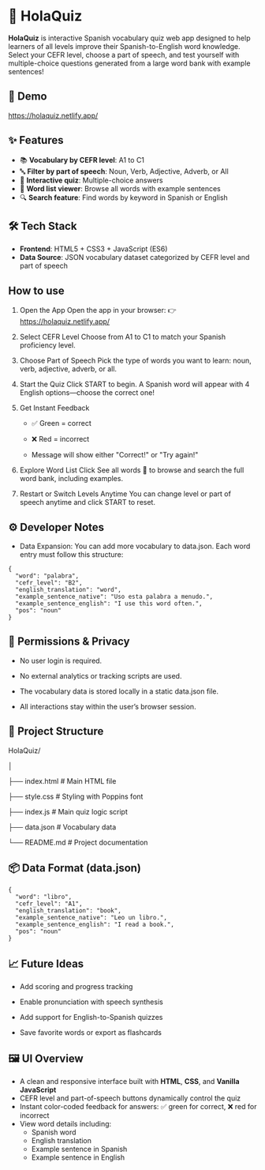 # 💃 HolaQuiz

**HolaQuiz** is interactive Spanish vocabulary quiz web app designed to help learners of all levels improve their Spanish-to-English word knowledge. Select your CEFR level, choose a part of speech, and test yourself with multiple-choice questions generated from a large word bank with example sentences!

## 🧠 Demo

<https://holaquiz.netlify.app/>

## ✨ Features

- 📚 **Vocabulary by CEFR level**: A1 to C1
- 🔤 **Filter by part of speech**: Noun, Verb, Adjective, Adverb, or All
- 🧠 **Interactive quiz**: Multiple-choice answers
- 📃 **Word list viewer**: Browse all words with example sentences
- 🔍 **Search feature**: Find words by keyword in Spanish or English

## 🛠️ Tech Stack

- **Frontend**: HTML5 + CSS3 + JavaScript (ES6)
- **Data Source**: JSON vocabulary dataset categorized by CEFR level and part of speech

## How to use

1. Open the App
   Open the app in your browser:
   👉<https://holaquiz.netlify.app/>

2. Select CEFR Level
   Choose from A1 to C1 to match your Spanish proficiency level.

3. Choose Part of Speech
   Pick the type of words you want to learn: noun, verb, adjective, adverb, or all.

4. Start the Quiz
   Click START to begin. A Spanish word will appear with 4 English options—choose the correct one!

5. Get Instant Feedback

   - ✅ Green = correct

   - ❌ Red = incorrect

   - Message will show either "Correct!" or "Try again!"

6. Explore Word List
   Click See all words 🔽 to browse and search the full word bank, including examples.

7. Restart or Switch Levels Anytime
   You can change level or part of speech anytime and click START to reset.

## ⚙️ Developer Notes

- Data Expansion: You can add more vocabulary to data.json. Each word entry must follow this structure:

```
{
  "word": "palabra",
  "cefr_level": "B2",
  "english_translation": "word",
  "example_sentence_native": "Uso esta palabra a menudo.",
  "example_sentence_english": "I use this word often.",
  "pos": "noun"
}
```

## 🔐 Permissions & Privacy

- No user login is required.

- No external analytics or tracking scripts are used.

- The vocabulary data is stored locally in a static data.json file.

- All interactions stay within the user’s browser session.

## 📂 Project Structure

HolaQuiz/

│

├── index.html # Main HTML file

├── style.css # Styling with Poppins font

├── index.js # Main quiz logic script

├── data.json # Vocabulary data

└── README.md # Project documentation

## 📦 Data Format (data.json)

```
{
  "word": "libro",
  "cefr_level": "A1",
  "english_translation": "book",
  "example_sentence_native": "Leo un libro.",
  "example_sentence_english": "I read a book.",
  "pos": "noun"
}
```

## 📈 Future Ideas

- Add scoring and progress tracking

- Enable pronunciation with speech synthesis

- Add support for English-to-Spanish quizzes

- Save favorite words or export as flashcards

## 🖼️ UI Overview

- A clean and responsive interface built with **HTML**, **CSS**, and **Vanilla JavaScript**
- CEFR level and part-of-speech buttons dynamically control the quiz
- Instant color-coded feedback for answers: ✅ green for correct, ❌ red for incorrect
- View word details including:
  - Spanish word
  - English translation
  - Example sentence in Spanish
  - Example sentence in English
